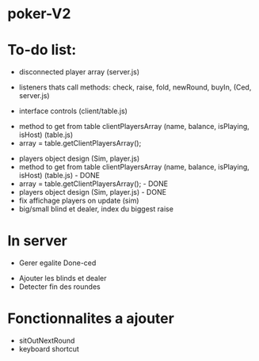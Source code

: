 # poker-V2

# To-do list:
- disconnected player array (server.js)
* listeners thats call methods: check, raise, fold, newRound, buyIn, (Ced, server.js)
- interface controls (client/table.js)
* method to get from table clientPlayersArray (name, balance, isPlaying, isHost) (table.js)
* array = table.getClientPlayersArray();
- players object design (Sim, player.js)
- method to get from table clientPlayersArray (name, balance, isPlaying, isHost) (table.js) - DONE
- array = table.getClientPlayersArray();    - DONE
- players object design (Sim, player.js)    - DONE
- fix affichage players on update (sim)
- big/small blind et dealer, index du biggest raise

# In server
 * Gerer egalite Done-ced
 - Ajouter les blinds et dealer
 - Detecter fin des roundes

# Fonctionnalites a ajouter
- sitOutNextRound
- keyboard shortcut

